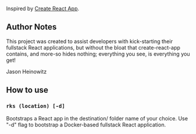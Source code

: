 
Inspired by [Create React App](https://github.com/facebook/create-react-app).

## Author Notes
This project was created to assist developers with kick-starting their fullstack React applications, but without the bloat that create-react-app contains, and more-so hides nothing; everything you see, is everything you get!

Jason Heinowitz

## How to use

### `rks (location) [-d]`

  
Bootstraps a React app in the destination/ folder name of your choice. Use "-d" flag to bootstrap a Docker-based fullstack React application.
